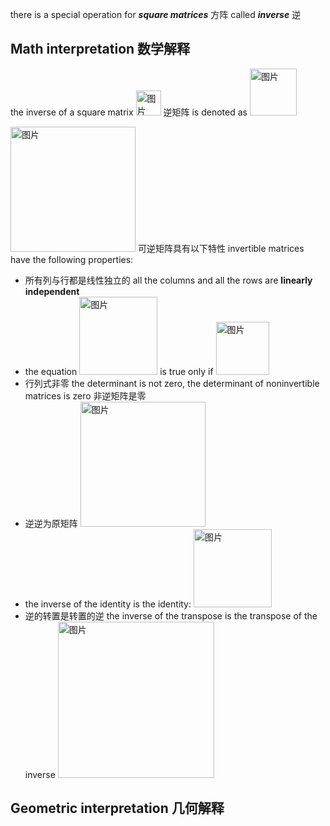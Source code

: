 there is a special operation for ***square matrices*** 方阵 called ***inverse*** 逆
## Math interpretation 数学解释
the inverse of a square matrix <img width="40" alt="图片" src="https://user-images.githubusercontent.com/31954987/226263793-f6b47b1b-a3e0-4085-9e95-58dd433d2bb6.png"> 逆矩阵
 is denoted as <img width="75" alt="图片" src="https://user-images.githubusercontent.com/31954987/226263675-475783f6-468b-44fa-9630-e32348240c3e.png">
 
 <img width="200" alt="图片" src="https://user-images.githubusercontent.com/31954987/226265167-db1c0ac9-f620-4b3e-928d-d8f71cfbd8b3.png">
可逆矩阵具有以下特性 invertible matrices have the following properties:

- 所有列与行都是线性独立的 all the columns and all the rows are **linearly independent**
- the equation <img width="125" alt="图片" src="https://user-images.githubusercontent.com/31954987/226274173-3c3bf5e4-0838-4cfe-a22c-8403db504b81.png"> is true only if <img width="85" alt="图片" src="https://user-images.githubusercontent.com/31954987/226274379-dfb01402-9ce6-4f7e-a5fb-e61de7594309.png">
- 行列式非零 the determinant is not zero, the determinant of noninvertible matrices is zero 非逆矩阵是零
- 逆逆为原矩阵 <img width="200" alt="图片" src="https://user-images.githubusercontent.com/31954987/226284079-581718e7-df85-4591-a026-a0fc0435b9f0.png">
- the inverse of the identity is the identity: <img width="125" alt="图片" src="https://user-images.githubusercontent.com/31954987/226284577-f6360a51-883e-4635-a005-ade173e421ff.png">
- 逆的转置是转置的逆 the inverse of the transpose is the transpose of the inverse <img width="250" alt="图片" src="https://user-images.githubusercontent.com/31954987/226285325-d4a183e9-ef11-4918-b0a4-f94f1685c2c8.png">




## Geometric interpretation 几何解释
